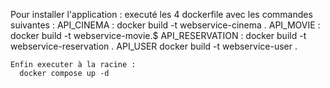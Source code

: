 Pour installer l'application :
  executé les 4 dockerfile avec les commandes suivantes :
    API_CINEMA :
      docker build -t webservice-cinema .
    API_MOVIE :
      docker build -t webservice-movie.$
    API_RESERVATION :
      docker build -t webservice-reservation .
    API_USER
      docker build -t webservice-user .

    Enfin executer à la racine :
      docker compose up -d
